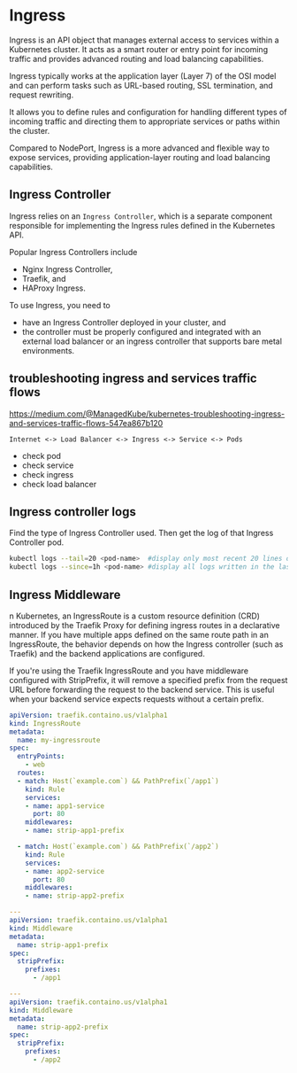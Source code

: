 # Ingress

Ingress is an API object that manages external access to services within a Kubernetes cluster.
It acts as a smart router or entry point for incoming traffic and provides advanced routing and load balancing capabilities.

Ingress typically works at the application layer (Layer 7) of the OSI model and can perform tasks such as URL-based routing, SSL termination, and request rewriting.

It allows you to define rules and configuration for handling different types of incoming traffic and directing them to appropriate services or paths within the cluster.

Compared to NodePort, Ingress is a more advanced and flexible way to expose services, providing application-layer routing and load balancing capabilities.

## Ingress Controller
Ingress relies on an `Ingress Controller`, which is a separate component responsible for implementing the Ingress rules defined in the Kubernetes API.

Popular Ingress Controllers include
- Nginx Ingress Controller,
- Traefik, and
- HAProxy Ingress.

To use Ingress, you need to
- have an Ingress Controller deployed in your cluster, and
- the controller must be properly configured and integrated with an external load balancer or an ingress controller that supports bare metal environments.

## troubleshooting ingress and services traffic flows
https://medium.com/@ManagedKube/kubernetes-troubleshooting-ingress-and-services-traffic-flows-547ea867b120
```
Internet <-> Load Balancer <-> Ingress <-> Service <-> Pods
```
- check pod
- check service
- check ingress
- check load balancer

## Ingress controller logs
Find the type of Ingress Controller used. Then get the log of that Ingress Controller pod.
```sh
kubectl logs --tail=20 <pod-name>  #display only most recent 20 lines of logs
kubectl logs --since=1h <pod-name> #display all logs written in the last hour
```

## Ingress Middleware
n Kubernetes, an IngressRoute is a custom resource definition (CRD) introduced by the Traefik Proxy for defining ingress routes in a declarative manner. If you have multiple apps defined on the same route path in an IngressRoute, the behavior depends on how the Ingress controller (such as Traefik) and the backend applications are configured.

If you're using the Traefik IngressRoute and you have middleware configured with StripPrefix, it will remove a specified prefix from the request URL before forwarding the request to the backend service. This is useful when your backend service expects requests without a certain prefix.

```yaml
apiVersion: traefik.containo.us/v1alpha1
kind: IngressRoute
metadata:
  name: my-ingressroute
spec:
  entryPoints:
    - web
  routes:
  - match: Host(`example.com`) && PathPrefix(`/app1`)
    kind: Rule
    services:
    - name: app1-service
      port: 80
    middlewares:
    - name: strip-app1-prefix

  - match: Host(`example.com`) && PathPrefix(`/app2`)
    kind: Rule
    services:
    - name: app2-service
      port: 80
    middlewares:
    - name: strip-app2-prefix

---
apiVersion: traefik.containo.us/v1alpha1
kind: Middleware
metadata:
  name: strip-app1-prefix
spec:
  stripPrefix:
    prefixes:
      - /app1

---
apiVersion: traefik.containo.us/v1alpha1
kind: Middleware
metadata:
  name: strip-app2-prefix
spec:
  stripPrefix:
    prefixes:
      - /app2
```
